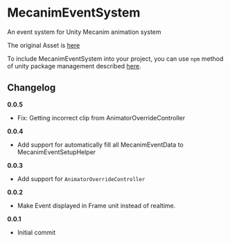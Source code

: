 # MecanimEventSystem

An event system for Unity Mecanim animation system

The original Asset is [here](https://github.com/Ginurx/MecanimEventSystem)

To include MecanimEventSystem into your project, you can use `npm` method of unity package management described [here](https://github.com/minhhh/UBootstrap).

## Changelog

**0.0.5**

* Fix: Getting incorrect clip from AnimatorOverrideController

**0.0.4**

* Add support for automatically fill all MecanimEventData to MecanimEventSetupHelper

**0.0.3**

* Add support for `AnimatorOverrideController`

**0.0.2**

* Make Event displayed in Frame unit instead of realtime.

**0.0.1**

* Initial commit

<br/>

